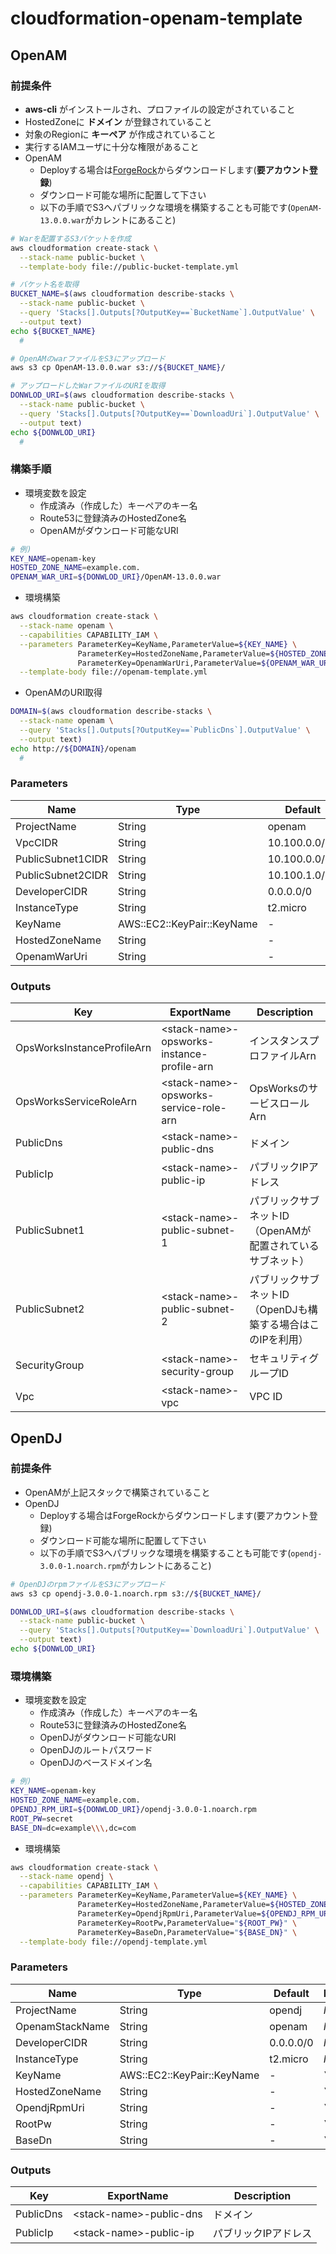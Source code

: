 # cloudformation-openam-template

## OpenAM

### 前提条件

- **aws-cli** がインストールされ、プロファイルの設定がされていること
- HostedZoneに **ドメイン** が登録されていること
- 対象のRegionに **キーペア** が作成されていること
- 実行するIAMユーザに十分な権限があること
- OpenAM
  - Deployする場合は[ForgeRock](https://backstage.forgerock.com/downloads/browse/am/archive/productId:openam)からダウンロードします(**要アカウント登録**)
  - ダウンロード可能な場所に配置して下さい
  - 以下の手順でS3へパブリックな環境を構築することも可能です(`OpenAM-13.0.0.war`がカレントにあること)

```sh
# Warを配置するS3バケットを作成
aws cloudformation create-stack \
  --stack-name public-bucket \
  --template-body file://public-bucket-template.yml

# バケット名を取得
BUCKET_NAME=$(aws cloudformation describe-stacks \
  --stack-name public-bucket \
  --query 'Stacks[].Outputs[?OutputKey==`BucketName`].OutputValue' \
  --output text)
echo ${BUCKET_NAME}
  #

# OpenAMのwarファイルをS3にアップロード
aws s3 cp OpenAM-13.0.0.war s3://${BUCKET_NAME}/

# アップロードしたWarファイルのURIを取得
DONWLOD_URI=$(aws cloudformation describe-stacks \
  --stack-name public-bucket \
  --query 'Stacks[].Outputs[?OutputKey==`DownloadUri`].OutputValue' \
  --output text)
echo ${DONWLOD_URI}
  #
```

### 構築手順

- 環境変数を設定
  - 作成済み（作成した）キーペアのキー名
  - Route53に登録済みのHostedZone名
  - OpenAMがダウンロード可能なURI

```sh
# 例)
KEY_NAME=openam-key
HOSTED_ZONE_NAME=example.com.
OPENAM_WAR_URI=${DONWLOD_URI}/OpenAM-13.0.0.war
```

- 環境構築

```sh
aws cloudformation create-stack \
  --stack-name openam \
  --capabilities CAPABILITY_IAM \
  --parameters ParameterKey=KeyName,ParameterValue=${KEY_NAME} \
               ParameterKey=HostedZoneName,ParameterValue=${HOSTED_ZONE_NAME} \
               ParameterKey=OpenamWarUri,ParameterValue=${OPENAM_WAR_URI} \
  --template-body file://openam-template.yml
```

- OpenAMのURI取得

```sh
DOMAIN=$(aws cloudformation describe-stacks \
  --stack-name openam \
  --query 'Stacks[].Outputs[?OutputKey==`PublicDns`].OutputValue' \
  --output text)
echo http://${DOMAIN}/openam
  #
```

### Parameters

|Name|Type|Default|Required|
|--|--|--|--|
|ProjectName|String|openam|*No*|
|VpcCIDR|String|10.100.0.0/16|*No*|
|PublicSubnet1CIDR|String|10.100.0.0/24|*No*|
|PublicSubnet2CIDR|String|10.100.1.0/24|*No*|
|DeveloperCIDR|String|0.0.0.0/0|*No*|
|InstanceType|String|t2.micro|*No*|
|KeyName|AWS::EC2::KeyPair::KeyName|-|*Yes*|
|HostedZoneName|String|-|*Yes*|
|OpenamWarUri|String|-|*Yes*|

### Outputs

|Key|ExportName|Description|
|--|--|--|
|OpsWorksInstanceProfileArn|\<stack-name>-opsworks-instance-profile-arn|インスタンスプロファイルArn|
|OpsWorksServiceRoleArn|\<stack-name>-opsworks-service-role-arn|OpsWorksのサービスロールArn|
|PublicDns|\<stack-name>-public-dns|ドメイン|
|PublicIp|\<stack-name>-public-ip|パブリックIPアドレス|
|PublicSubnet1|\<stack-name>-public-subnet-1|パブリックサブネットID<br>（OpenAMが配置されているサブネット）|
|PublicSubnet2|\<stack-name>-public-subnet-2|パブリックサブネットID<br>（OpenDJも構築する場合はこのIPを利用）|
|SecurityGroup|\<stack-name>-security-group|セキュリティグループID|
|Vpc|\<stack-name>-vpc|VPC ID|

## OpenDJ

### 前提条件

- OpenAMが上記スタックで構築されていること
- OpenDJ
  - Deployする場合はForgeRockからダウンロードします(要アカウント登録)
  - ダウンロード可能な場所に配置して下さい
  - 以下の手順でS3へパブリックな環境を構築することも可能です(`opendj-3.0.0-1.noarch.rpm`がカレントにあること)

```sh
# OpenDJのrpmファイルをS3にアップロード
aws s3 cp opendj-3.0.0-1.noarch.rpm s3://${BUCKET_NAME}/

DONWLOD_URI=$(aws cloudformation describe-stacks \
  --stack-name public-bucket \
  --query 'Stacks[].Outputs[?OutputKey==`DownloadUri`].OutputValue' \
  --output text)
echo ${DONWLOD_URI}
```

### 環境構築

- 環境変数を設定
  - 作成済み（作成した）キーペアのキー名
  - Route53に登録済みのHostedZone名
  - OpenDJがダウンロード可能なURI
  - OpenDJのルートパスワード
  - OpenDJのベースドメイン名

```sh
# 例)
KEY_NAME=openam-key
HOSTED_ZONE_NAME=example.com.
OPENDJ_RPM_URI=${DONWLOD_URI}/opendj-3.0.0-1.noarch.rpm
ROOT_PW=secret
BASE_DN=dc=example\\\,dc=com
```

- 環境構築

```sh
aws cloudformation create-stack \
  --stack-name opendj \
  --capabilities CAPABILITY_IAM \
  --parameters ParameterKey=KeyName,ParameterValue=${KEY_NAME} \
               ParameterKey=HostedZoneName,ParameterValue=${HOSTED_ZONE_NAME} \
               ParameterKey=OpendjRpmUri,ParameterValue=${OPENDJ_RPM_URI} \
               ParameterKey=RootPw,ParameterValue="${ROOT_PW}" \
               ParameterKey=BaseDn,ParameterValue="${BASE_DN}" \
  --template-body file://opendj-template.yml
```

### Parameters

|Name|Type|Default|Required|
|--|--|--|--|
|ProjectName|String|opendj|*No*|
|OpenamStackName|String|openam|*No*|
|DeveloperCIDR|String|0.0.0.0/0|*No*|
|InstanceType|String|t2.micro|*No*|
|KeyName|AWS::EC2::KeyPair::KeyName|-|*Yes*|
|HostedZoneName|String|-|*Yes*|
|OpendjRpmUri|String|-|*Yes*|
|RootPw|String|-|*Yes*|
|BaseDn|String|-|*Yes*|

### Outputs

|Key|ExportName|Description|
|--|--|--|
|PublicDns|\<stack-name>-public-dns|ドメイン|
|PublicIp|\<stack-name>-public-ip|パブリックIPアドレス|
